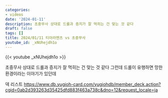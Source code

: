 ```yaml
---
categories:
- videos
date: '2024-01-11'
description: 초중무사 상대로 드롤과 증지가 잘 먹히는 건 맞는 것 같다
draft: false
tags: []
title: 2024/01/11 티아라멘츠 vs 초중무사
youtube_id: _xNUhejdh1o
---
```



{{< youtube _xNUhejdh1o >}}

초중무사 상대로 드롤과 증지가 잘 먹히는 건 맞는 것 같다
그런데 드롤이 유행하면 망한 환경이라는 이야기가 있던데

덱 리스트
https://www.db.yugioh-card.com/yugiohdb/member_deck.action?cgid=0ab2d393263d35425dfd883f463a738c&dno=12&request_locale=ja